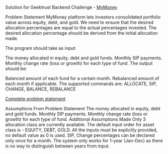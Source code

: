 Solution for Geektrust Backend Challenge - [MyMoney](https://github.com/md-affan/My-Money/edit/main/README.md#:~:text=Geektrust%20Backend%20Challenge%20%2D-,MyMoney,-Problem%20Statement%20MyMoney)

Problem Statement
MyMoney platform lets investors consolidated portfolio value across equity, debt, and gold. We need to ensure that the desired allocation percentages are equal to the actual percentages invested. The desired allocation percentage should be derived from the initial allocation made.

The program should take as input:

The money allocated in equity, debt and gold funds.
Monthly SIP payments.
Monthly change rate (loss or growth) for each type of fund.
The output should be:

Balanced amount of each fund for a certain month.
Rebalanced amount of each month if applicable.
The supported commands are:
ALLOCATE, SIP, CHANGE, BALANCE, REBALANCE

[Complete problem statement](https://github.com/md-affan/My-Money/edit/main/README.md#:~:text=Geektrust%20Backend%20Challenge%20%2D-,MyMoney,-Problem%20Statement%20MyMoney)

Assumptions
From Problem Statement
The money allocated in equity, debt and gold funds.
Monthly SIP payments.
Monthly change rate (loss or growth) for each type of fund.
Additional Assumptions Made
Only 3 allocation class are currently available.
The default input order for asset class is - EQUITY, DEBT, GOLD.
All the inputs must be explicitly provided, no default value as 0 is used.
SIP, Change percentages can be declared only once for a month.
The system only works for 1-year (Jan-Dec) as there is no way to distinguish between years from input.
